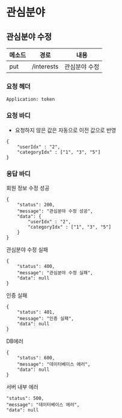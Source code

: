 # 관심분야

## 관심분야 수정

| 메소드  | 경로         | 내용      |
| ---- | ---------- | ------- |
| put  | /interests | 관심분야 수정 |



### 요청 헤더

```
Application: token
```



###  요청 바디

- 요청하지 않은 값은 자동으로 이전 값으로 반영

```
{
	"userIdx" : "2",
	"categoryIdx" : ["1", "3", "5"]
}
```



### 응답 바디

회원 정보 수정 성공

```
{
    "status": 200,
    "message": "관심분야 수정 성공",
    "data": {
        "userIdx" : "2",
        "categoryIdx" : ["1", "3", "5"]
    }
}
```

관심분야 수정 실패

```
{
    "status": 400,
    "message": "관심분야 수정 실패",
    "data": null
}
```

인증 실패

```
{
    "status": 401,
    "message": "인증 실패",
    "data": null
}
```

DB에러

```
{
    "status": 600,
    "message": "데이터베이스 에러",
    "data": null
}
```

서버 내부 에러

    "status": 500,
    "message": "데이터베이스 에러",
    "data": null